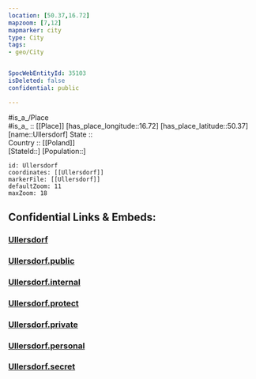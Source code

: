 ```yaml
---
location: [50.37,16.72] 
mapzoom: [7,12] 
mapmarker: city 
type: City
tags:
- geo/City


SpocWebEntityId: 35103
isDeleted: false
confidential: public

---
```

#is_a_/Place  
#is_a_ :: [[Place]] 
[has_place_longitude::16.72] 
[has_place_latitude::50.37] 
[name::Ullersdorf] 
State ::  
Country :: [[Poland]]  
[StateId::] 
[Population::] 



```leaflet
id: Ullersdorf
coordinates: [[Ullersdorf]] 
markerFile: [[Ullersdorf]] 
defaultZoom: 11 
maxZoom: 18
```


## Confidential Links & Embeds: 

### [Ullersdorf](/_Standards/Earth/Continent/Europe/Europe~East/Poland/Provinces~Poland/Lower_Silesian/City/Ullersdorf.md) 

### [Ullersdorf.public](/_public/Earth/Continent/Europe/Europe~East/Poland/Provinces~Poland/Lower_Silesian/City/Ullersdorf.public.md) 

### [Ullersdorf.internal](/_internal/Earth/Continent/Europe/Europe~East/Poland/Provinces~Poland/Lower_Silesian/City/Ullersdorf.internal.md) 

### [Ullersdorf.protect](/_protect/Earth/Continent/Europe/Europe~East/Poland/Provinces~Poland/Lower_Silesian/City/Ullersdorf.protect.md) 

### [Ullersdorf.private](/_private/Earth/Continent/Europe/Europe~East/Poland/Provinces~Poland/Lower_Silesian/City/Ullersdorf.private.md) 

### [Ullersdorf.personal](/_personal/Earth/Continent/Europe/Europe~East/Poland/Provinces~Poland/Lower_Silesian/City/Ullersdorf.personal.md) 

### [Ullersdorf.secret](/_secret/Earth/Continent/Europe/Europe~East/Poland/Provinces~Poland/Lower_Silesian/City/Ullersdorf.secret.md)

